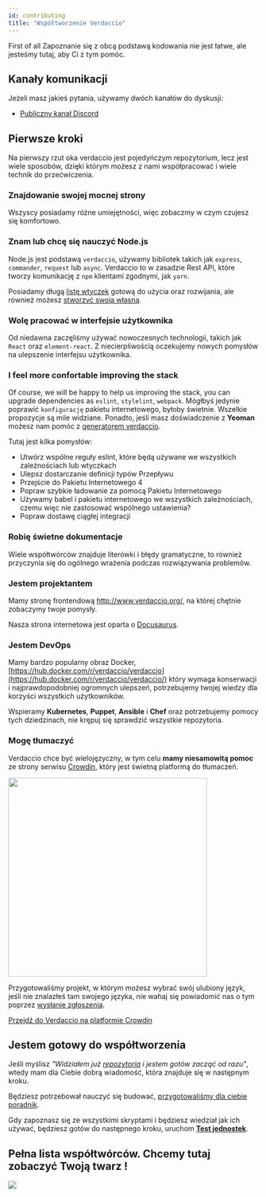 ```yaml
---
id: contributing
title: "Współtworzenie Verdaccio"
---
```

First of all Zapoznanie się z obcą podstawą kodowania nie jest łatwe, ale jesteśmy tutaj, aby Ci z tym pomóc.

## Kanały komunikacji

Jeżeli masz jakieś pytania, używamy dwóch kanałów do dyskusji:

* [Publiczny kanał Discord](http://chat.verdaccio.org/)

## Pierwsze kroki

Na pierwszy rzut oka verdaccio jest pojedyńczym repozytorium, lecz jest wiele sposobów, dzięki którym możesz z nami współpracować i wiele technik do przećwiczenia.

### Znajdowanie swojej mocnej strony

Wszyscy posiadamy różne umiejętności, więc zobaczmy w czym czujesz się komfortowo.

### Znam lub chcę się nauczyć Node.js

Node.js jest podstawą `verdaccio`, używamy bibliotek takich jak `express`, `commander`, `request` lub `async`. Verdaccio to w zasadzie Rest API, które tworzy komunikację z `npm` klientami zgodnymi, jak `yarn`.

Posiadamy długą [listę wtyczek](plugins.md) gotową do użycia oraz rozwijania, ale również możesz [stworzyć swoją własną](dev-plugins.md).

### Wolę pracować w interfejsie użytkownika

Od niedawna zaczęliśmy używać nowoczesnych technologii, takich jak `React` oraz `element-react`. Z niecierpliwością oczekujemy nowych pomysłów na ulepszenie interfejsu użytkownika.

### I feel more confortable improving the stack

Of course, we will be happy to help us improving the stack, you can upgrade dependencies as `eslint`, `stylelint`, `webpack`. Mógłbyś jedynie poprawić `konfigurację` pakietu internetowego, byłoby świetnie. Wszelkie propozycje są mile widziane. Ponadto, jeśli masz doświadczenie z **Yeoman** możesz nam pomóc z [generatorem verdaccio](https://github.com/verdaccio/generator-verdaccio-plugin).

Tutaj jest kilka pomysłów:

* Utwórz wspólne reguły eslint, które będą używane we wszystkich zależnościach lub wtyczkach
* Ulepsz dostarczanie definicji typów Przepływu
* Przejście do Pakietu Internetowego 4
* Popraw szybkie ładowanie za pomocą Pakietu Internetowego
* Używamy babel i pakietu internetowego we wszystkich zależnościach, czemu więc nie zastosować wspólnego ustawienia?
* Popraw dostawę ciągłej integracji

### Robię świetne dokumentacje

Wiele współtwórców znajduje literówki i błędy gramatyczne, to również przyczynia się do ogólnego wrażenia podczas rozwiązywania problemów.

### Jestem projektantem

Mamy stronę frontendową <http://www.verdaccio.org/>, na której chętnie zobaczymy twoje pomysły.

Nasza strona internetowa jest oparta o [Docusaurus](https://docusaurus.io/).

### Jestem DevOps

Mamy bardzo popularny obraz Docker, [https://hub.docker.com/r/verdaccio/verdaccio](https://hub.docker.com/r/verdaccio/verdaccio/) który wymaga konserwacji i najprawdopodobniej ogromnych ulepszeń, potrzebujemy twojej wiedzy dla korzyści wszystkich użytkowników.

Wspieramy **Kubernetes**, **Puppet**, **Ansible** i **Chef** oraz potrzebujemy pomocy tych dziedzinach, nie krępuj się sprawdzić wszystkie repozytoria.

### Mogę tłumaczyć

Verdaccio chce być wielojęzyczny, w tym celu **mamy niesamowitą pomoc** ze strony serwisu [Crowdin](https://crowdin.com), który jest świetną platformą do tłumaczeń.

<img src="https://d3n8a8pro7vhmx.cloudfront.net/uridu/pages/144/attachments/original/1485948891/Crowdin.png" width="400px" />

Przygotowaliśmy projekt, w którym możesz wybrać swój ulubiony język, jeśli nie znalazłeś tam swojego języka, nie wahaj się powiadomić nas o tym poprzez [wysłanie zgłoszenia](https://github.com/verdaccio/verdaccio/issues/new).

[Przejdź do Verdaccio na platformie Crowdin](https://crowdin.com/project/verdaccio)

## Jestem gotowy do współtworzenia

Jeśli myślisz *"Widziałem już [repozytoria](repositories.md) i jestem gotów zacząć od razu"*, wtedy mam dla Ciebie dobrą wiadomość, która znajduje się w następnym kroku.

Będziesz potrzebował nauczyć się budować, [przygotowaliśmy dla ciebie poradnik](build.md).

Gdy zapoznasz się ze wszystkimi skryptami i będziesz wiedział jak ich używać, będziesz gotów do następnego kroku, uruchom [**Test jednostek**](test.md).

## Pełna lista współtwórców. Chcemy tutaj zobaczyć Twoją twarz !

<a href="graphs/contributors"><img src="https://opencollective.com/verdaccio/contributors.svg?width=890&button=false" /></a>
